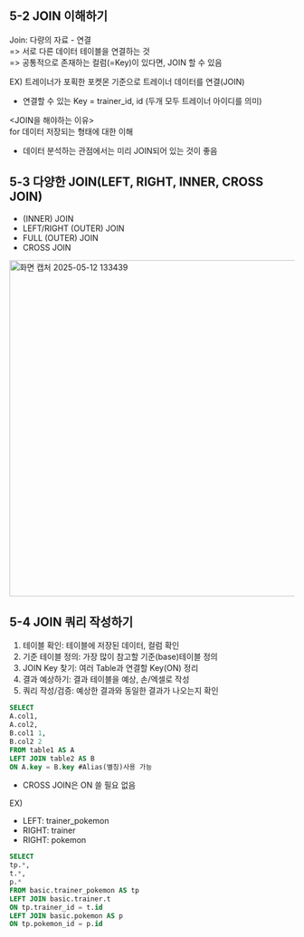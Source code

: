 ## 5-2 JOIN 이해하기   
Join: 다량의 자료 - 연결   
=> 서로 다른 데이터 테이블을 연결하는 것   
=> 공통적으로 존재하는 컬럼(=Key)이 있다면, JOIN 할 수 있음   

EX) 트레이너가 포획한 포켓몬 기준으로 트레이너 데이터를 연결(JOIN)   
* 연결할 수 있는 Key = trainer_id, id  (두개 모두 트레이너 아이디를 의미)    

 <JOIN을 해야하는 이유>   
 for 데이터 저장되는 형태에 대한 이해   
 * 데이터 분석하는 관점에서는 미리 JOIN되어 있는 것이 좋음   

   

## 5-3 다양한 JOIN(LEFT, RIGHT, INNER, CROSS JOIN)   
* (INNER) JOIN   
* LEFT/RIGHT (OUTER) JOIN   
* FULL (OUTER) JOIN   
* CROSS JOIN
  
<img width="594" alt="화면 캡처 2025-05-12 133439" src="https://github.com/user-attachments/assets/401648ad-8bf5-4e09-91b3-277fdf47ff51" />   



## 5-4 JOIN 쿼리 작성하기   
1. 테이블 확인: 테이블에 저장된 데이터, 컬럼 확인   
2. 기준 테이블 정의: 가장 많이 참고할 기준(base)테이블 정의   
3. JOIN Key 찾기: 여러 Table과 연결할 Key(ON) 정리   
4. 결과 예상하기: 결과 테이블을 예상, 손/엑셀로 작성   
5. 쿼리 작성/검증: 예상한 결과와 동일한 결과가 나오는지 확인   
   
```sql   
SELECT   
A.col1,   
A.col2,   
B.col1 1,   
B.col2 2   
FROM table1 AS A   
LEFT JOIN table2 AS B   
ON A.key = B.key #Alias(별칭)사용 가능   
```   
* CROSS JOIN은 ON 쓸 필요 없음   

EX)    
* LEFT: trainer_pokemon   
* RIGHT: trainer   
* RIGHT: pokemon   
  
```sql   
SELECT   
tp.*,   
t.*,   
p.*   
FROM basic.trainer_pokemon AS tp   
LEFT JOIN basic.trainer.t   
ON tp.trainer_id = t.id   
LEFT JOIN basic.pokemon AS p   
ON tp.pokemon_id = p.id   
```   
